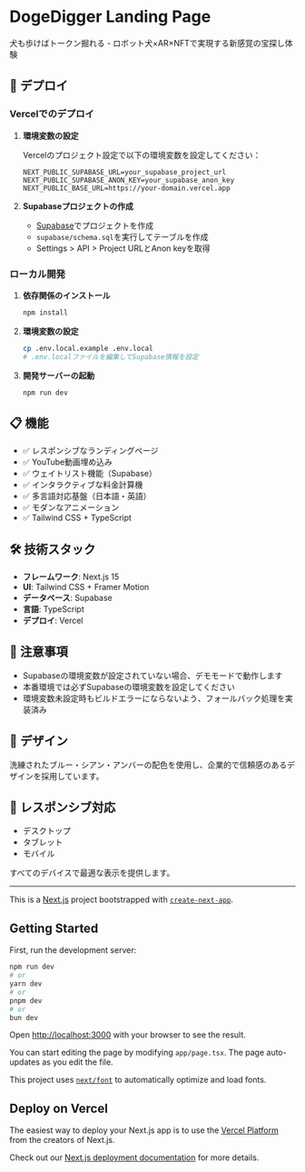 # DogeDigger Landing Page

犬も歩けばトークン掘れる - ロボット犬×AR×NFTで実現する新感覚の宝探し体験

## 🚀 デプロイ

### Vercelでのデプロイ

1. **環境変数の設定**

   Vercelのプロジェクト設定で以下の環境変数を設定してください：

   ```
   NEXT_PUBLIC_SUPABASE_URL=your_supabase_project_url
   NEXT_PUBLIC_SUPABASE_ANON_KEY=your_supabase_anon_key
   NEXT_PUBLIC_BASE_URL=https://your-domain.vercel.app
   ```

2. **Supabaseプロジェクトの作成**

   - [Supabase](https://supabase.com)でプロジェクトを作成
   - `supabase/schema.sql`を実行してテーブルを作成
   - Settings > API > Project URLとAnon keyを取得

### ローカル開発

1. **依存関係のインストール**

   ```bash
   npm install
   ```

2. **環境変数の設定**

   ```bash
   cp .env.local.example .env.local
   # .env.localファイルを編集してSupabase情報を設定
   ```

3. **開発サーバーの起動**
   ```bash
   npm run dev
   ```

## 📋 機能

- ✅ レスポンシブなランディングページ
- ✅ YouTube動画埋め込み
- ✅ ウェイトリスト機能（Supabase）
- ✅ インタラクティブな料金計算機
- ✅ 多言語対応基盤（日本語・英語）
- ✅ モダンなアニメーション
- ✅ Tailwind CSS + TypeScript

## 🛠 技術スタック

- **フレームワーク**: Next.js 15
- **UI**: Tailwind CSS + Framer Motion
- **データベース**: Supabase
- **言語**: TypeScript
- **デプロイ**: Vercel

## 📝 注意事項

- Supabaseの環境変数が設定されていない場合、デモモードで動作します
- 本番環境では必ずSupabaseの環境変数を設定してください
- 環境変数未設定時もビルドエラーにならないよう、フォールバック処理を実装済み

## 🎨 デザイン

洗練されたブルー・シアン・アンバーの配色を使用し、企業的で信頼感のあるデザインを採用しています。

## 📱 レスポンシブ対応

- デスクトップ
- タブレット
- モバイル

すべてのデバイスで最適な表示を提供します。

---

This is a [Next.js](https://nextjs.org) project bootstrapped with [`create-next-app`](https://nextjs.org/docs/app/api-reference/cli/create-next-app).

## Getting Started

First, run the development server:

```bash
npm run dev
# or
yarn dev
# or
pnpm dev
# or
bun dev
```

Open [http://localhost:3000](http://localhost:3000) with your browser to see the result.

You can start editing the page by modifying `app/page.tsx`. The page auto-updates as you edit the file.

This project uses [`next/font`](https://nextjs.org/docs/app/building-your-application/optimizing/fonts) to automatically optimize and load fonts.

## Deploy on Vercel

The easiest way to deploy your Next.js app is to use the [Vercel Platform](https://vercel.com/new?utm_medium=default-template&filter=next.js&utm_source=create-next-app&utm_campaign=create-next-app-readme) from the creators of Next.js.

Check out our [Next.js deployment documentation](https://nextjs.org/docs/app/building-your-application/deploying) for more details.
